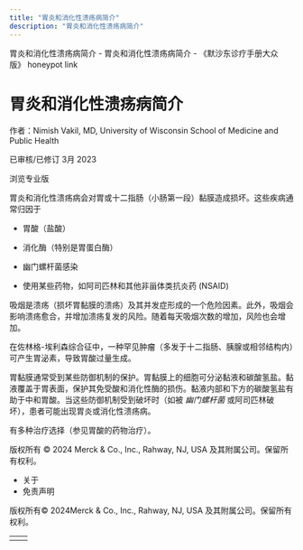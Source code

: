```yaml
---
title: "胃炎和消化性溃疡病简介"
description: "胃炎和消化性溃疡病简介"
---
```


﻿胃炎和消化性溃疡病简介 \- 胃炎和消化性溃疡病简介 \- 《默沙东诊疗手册大众版》 honeypot link

# 胃炎和消化性溃疡病简介

作者：Nimish Vakil, MD, University of Wisconsin School of Medicine and Public
Health

已审核/已修订 3月 2023

浏览专业版

胃炎和消化性溃疡病会对胃或十二指肠（小肠第一段）黏膜造成损坏。这些疾病通常归因于

- 胃酸（盐酸）

- 消化酶（特别是胃蛋白酶）

- 幽门螺杆菌感染

- 使用某些药物，如阿司匹林和其他非甾体类抗炎药 (NSAID)


吸烟是溃疡（损坏胃黏膜的溃疡）及其并发症形成的一个危险因素。此外，吸烟会影响溃疡愈合，并增加溃疡复发的风险。随着每天吸烟次数的增加，风险也会增加。

在佐林格-埃利森综合征中，一种罕见肿瘤（多发于十二指肠、胰腺或相邻结构内）可产生胃泌素，导致胃酸过量生成。

胃黏膜通常受到某些防御机制的保护。胃黏膜上的细胞可分泌黏液和碳酸氢盐。黏液覆盖于胃表面，保护其免受酸和消化性酶的损伤。黏液内部和下方的碳酸氢盐有助于中和胃酸。当这些防御机制受到破坏时（如被 _幽门螺杆菌_ 或阿司匹林破坏），患者可能出现胃炎或消化性溃疡病。

有多种治疗选择（参见胃酸的药物治疗）。



版权所有 © 2024
Merck & Co., Inc., Rahway, NJ, USA 及其附属公司。保留所有权利。

- 关于
- 免责声明

版权所有© 2024Merck & Co., Inc., Rahway, NJ, USA 及其附属公司。保留所有权利。

|     |     |
| --- | --- |
|  |  |
